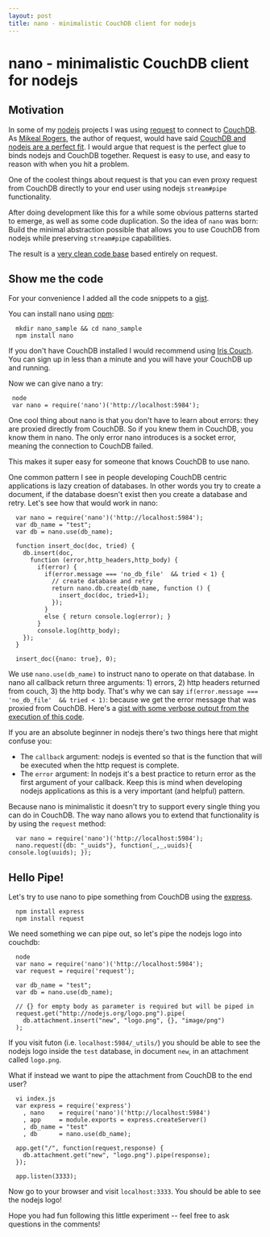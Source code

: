 ```yaml
---
layout: post
title: nano - minimalistic CouchDB client for nodejs
---
```


# nano - minimalistic CouchDB client for nodejs

## Motivation

In some of my [nodejs][10] projects I was using [request][1] to connect to [CouchDB][11]. As [Mikeal Rogers][3], the author of request, would have said [CouchDB and nodejs are a perfect fit][2]. I would argue that request is the perfect glue to binds nodejs and CouchDB together. Request is easy to use, and easy to reason with when you hit a problem.

One of the coolest things about request is that you can even proxy request from CouchDB directly to your end user using nodejs `stream#pipe` functionality.

After doing development like this for a while some obvious patterns started to emerge, as well as some code duplication. So the idea of `nano` was born: Build the minimal abstraction possible that allows you to use CouchDB from nodejs while preserving `stream#pipe` capabilities.

The result is a [very clean code base][4] based entirely on request.

## Show me the code

For your convenience I added all the code snippets to a [gist][9].

You can install nano using [npm][8]:

      mkdir nano_sample && cd nano_sample
      npm install nano

If you don't have CouchDB installed I would recommend using [Iris Couch][5]. You can sign up in less than a minute and you will have your CouchDB up and running. 

Now we can give nano a try:

     node
     var nano = require('nano')('http://localhost:5984');

One cool thing about nano is that you don't have to learn about errors: they are proxied directly from CouchDB. So if you knew them in CouchDB, you know them in nano. The only error nano introduces is a socket error, meaning the connection to CouchDB failed.

This makes it super easy for someone that knows CouchDB to use nano.

One common pattern I see in people developing CouchDB centric applications is lazy creation of databases. In other words you try to create a document, if the database doesn't exist then you create a database and retry. Let's see how that would work in nano:

      var nano = require('nano')('http://localhost:5984');
      var db_name = "test";
      var db = nano.use(db_name);
      
      function insert_doc(doc, tried) {
        db.insert(doc,
          function (error,http_headers,http_body) {
            if(error) {
              if(error.message === 'no_db_file'  && tried < 1) {
                // create database and retry
                return nano.db.create(db_name, function () {
                  insert_doc(doc, tried+1);
                });
              }
              else { return console.log(error); }
            }
            console.log(http_body);
        });
      }
      
      insert_doc({nano: true}, 0);

We use `nano.use(db_name)` to instruct nano to operate on that database. In nano all callback return three arguments: 1) errors, 2) http headers returned from couch, 3) the http body. That's why we can say `if(error.message === 'no_db_file'  && tried < 1)`: because we get the error message that was proxied from CouchDB. Here's a [gist with some verbose output from the execution of this code][6].

If you are an absolute beginner in nodejs there's two things here that might confuse you:

* The `callback` argument: nodejs is evented so that is the function that will be executed when the http request is complete.
* The `error` argument: In nodejs it's a best practice to return error as the first argument of your callback. Keep this is mind when developing nodejs applications as this is a very important (and helpful) pattern.

Because nano is minimalistic it doesn't try to support every single thing you can do in CouchDB. The way nano allows you to extend that functionality is by using the `request` method:

      var nano = require('nano')('http://localhost:5984');
      nano.request({db: "_uuids"}, function(_,_,uuids){ console.log(uuids); });

## Hello Pipe!

Let's try to use nano to pipe something from CouchDB using the [express][7].

      npm install express
      npm install request

We need something we can pipe out, so let's pipe the nodejs logo into couchdb:

      node
      var nano = require('nano')('http://localhost:5984');
      var request = require('request');

      var db_name = "test";
      var db = nano.use(db_name);

      // {} for empty body as parameter is required but will be piped in
      request.get("http://nodejs.org/logo.png").pipe(
        db.attachment.insert("new", "logo.png", {}, "image/png")
      );

If you visit futon (i.e. `localhost:5984/_utils/`) you should be able to see the nodejs logo inside the `test` database, in document `new`, in an attachment called `logo.png`.

What if instead we want to pipe the attachment from CouchDB to the end user?

      vi index.js
      var express = require('express')
        , nano    = require('nano')('http://localhost:5984')
        , app     = module.exports = express.createServer()
        , db_name = "test"
        , db      = nano.use(db_name);

      app.get("/", function(request,response) {
        db.attachment.get("new", "logo.png").pipe(response);
      });

      app.listen(3333);
      

Now go to your browser and visit `localhost:3333`. You should be able to see the nodejs logo!

Hope you had fun following this little experiment -- feel free to ask questions in the comments!

[1]: https://github.com/mikeal/request
[2]: http://jsconf.eu/2010/speaker/nodejs_couchdb_crazy_delicious.html
[3]: http://www.mikealrogers.com
[4]: https://github.com/dscape/nano/blob/master/nano.js
[5]: http://www.iriscouch.com/
[6]: https://gist.github.com/6b2c6f5cc0711131feea
[7]: http://expressjs.com/
[8]: http://npmjs.org/
[9]: https://gist.github.com/e20560c9879efdcbc28c
[10]: http://nodejs.org/
[11]: http://couchdb.apache.org/